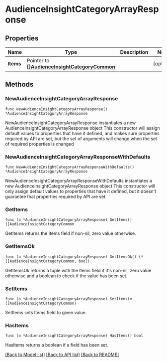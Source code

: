 # AudienceInsightCategoryArrayResponse

## Properties

Name | Type | Description | Notes
------------ | ------------- | ------------- | -------------
**Items** | Pointer to [**[]AudienceInsightCategoryCommon**](AudienceInsightCategoryCommon.md) |  | [optional] 

## Methods

### NewAudienceInsightCategoryArrayResponse

`func NewAudienceInsightCategoryArrayResponse() *AudienceInsightCategoryArrayResponse`

NewAudienceInsightCategoryArrayResponse instantiates a new AudienceInsightCategoryArrayResponse object
This constructor will assign default values to properties that have it defined,
and makes sure properties required by API are set, but the set of arguments
will change when the set of required properties is changed

### NewAudienceInsightCategoryArrayResponseWithDefaults

`func NewAudienceInsightCategoryArrayResponseWithDefaults() *AudienceInsightCategoryArrayResponse`

NewAudienceInsightCategoryArrayResponseWithDefaults instantiates a new AudienceInsightCategoryArrayResponse object
This constructor will only assign default values to properties that have it defined,
but it doesn't guarantee that properties required by API are set

### GetItems

`func (o *AudienceInsightCategoryArrayResponse) GetItems() []AudienceInsightCategoryCommon`

GetItems returns the Items field if non-nil, zero value otherwise.

### GetItemsOk

`func (o *AudienceInsightCategoryArrayResponse) GetItemsOk() (*[]AudienceInsightCategoryCommon, bool)`

GetItemsOk returns a tuple with the Items field if it's non-nil, zero value otherwise
and a boolean to check if the value has been set.

### SetItems

`func (o *AudienceInsightCategoryArrayResponse) SetItems(v []AudienceInsightCategoryCommon)`

SetItems sets Items field to given value.

### HasItems

`func (o *AudienceInsightCategoryArrayResponse) HasItems() bool`

HasItems returns a boolean if a field has been set.


[[Back to Model list]](../README.md#documentation-for-models) [[Back to API list]](../README.md#documentation-for-api-endpoints) [[Back to README]](../README.md)


